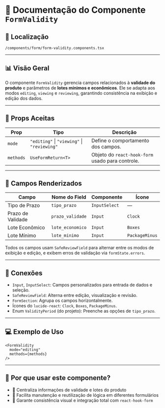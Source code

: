 # 📁 Documentação do Componente `FormValidity`

## 📁 Localização
`/components/form/form-validity.components.tsx`

---

## 📊 Visão Geral

O componente `FormValidity` gerencia campos relacionados à **validade do produto** e parâmetros de **lotes mínimos e econômicos**. Ele se adapta aos modos `editing`, `viewing` e `reviewing`, garantindo consistência na exibição e edição dos dados.

---

## 🧩 Props Aceitas

| Prop      | Tipo                          | Descrição                                         |
|-----------|-------------------------------|--------------------------------------------------|
| `mode`    | `"editing"` \| `"viewing"` \| `"reviewing"` | Define o comportamento dos campos.       |
| `methods` | `UseFormReturn<T>`            | Objeto do `react-hook-form` usado para controle. |

---

## 🧪 Campos Renderizados

| Campo                 | Nome do Field     | Componente     | Ícone              |
|----------------------|-------------------|----------------|--------------------|
| Tipo de Prazo        | `tipo_prazo`      | `InputSelect`  | —                  |
| Prazo de Validade    | `prazo_validade`  | `Input`        | `Clock`            |
| Lote Econômico       | `lote_economico`  | `Input`        | `Boxes`            |
| Lote Mínimo          | `lote_minimo`     | `Input`        | `PackageMinus`     |

Todos os campos usam `SafeReviewField` para alternar entre os modos de exibição e edição, e exibem erros de validação via `formState.errors`.

---

## 🔗 Conexões

- `Input`, `InputSelect`: Campos personalizados para entrada de dados e seleção.
- `SafeReviewField`: Alterna entre edição, visualização e revisão.
- `FormSection`: Agrupa os campos horizontalmente.
- Ícones do `lucide-react`: `Clock`, `Boxes`, `PackageMinus`.
- Enum `ValidityPeriod` (do projeto): Preenche as opções de `tipo_prazo`.

---

## 💻 Exemplo de Uso

```tsx
<FormValidity
  mode="editing"
  methods={methods}
/>
```

---

## 🧠 Por que usar este componente?

- 🧪 Centraliza informações de validade e lotes do produto
- 🔁 Facilita manutenção e reutilização de lógica em diferentes formulários
- 🧼 Garante consistência visual e integração total com `react-hook-form`
